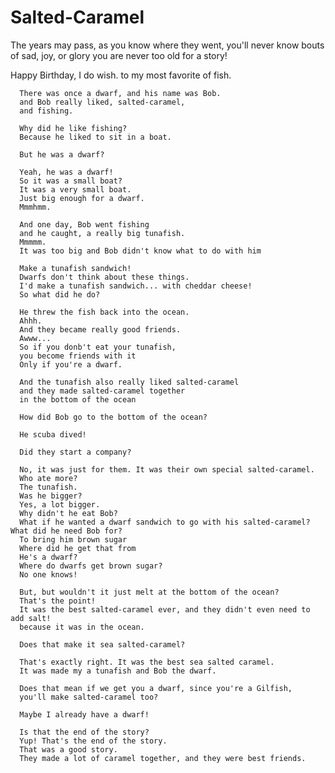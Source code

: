 # Salted-Caramel

The years may pass, as you know
where they went, you'll never know
bouts of sad, joy, or glory
you are never too old for a story!

Happy Birthday, I do wish.
to my most favorite of fish.
 

      There was once a dwarf, and his name was Bob.
      and Bob really liked, salted-caramel,
      and fishing.

      Why did he like fishing?
      Because he liked to sit in a boat.

      But he was a dwarf?

      Yeah, he was a dwarf!
      So it was a small boat?
      It was a very small boat.
      Just big enough for a dwarf.
      Mmmhmm.

      And one day, Bob went fishing
      and he caught, a really big tunafish.
      Mmmmm.
      It was too big and Bob didn't know what to do with him

      Make a tunafish sandwich!
      Dwarfs don't think about these things.
      I'd make a tunafish sandwich... with cheddar cheese!
      So what did he do?

      He threw the fish back into the ocean.
      Ahhh.
      And they became really good friends.
      Awww...
      So if you donb't eat your tunafish, 
      you become friends with it
      Only if you're a dwarf.

      And the tunafish also really liked salted-caramel
      and they made salted-caramel together
      in the bottom of the ocean

      How did Bob go to the bottom of the ocean?

      He scuba dived!

      Did they start a company?

      No, it was just for them. It was their own special salted-caramel.
      Who ate more?
      The tunafish.
      Was he bigger?
      Yes, a lot bigger.
      Why didn't he eat Bob? 
      What if he wanted a dwarf sandwich to go with his salted-caramel? What did he need Bob for?
      To bring him brown sugar
      Where did he get that from
      He's a dwarf?
      Where do dwarfs get brown sugar?
      No one knows!

      But, but wouldn't it just melt at the bottom of the ocean?
      That's the point!
      It was the best salted-caramel ever, and they didn't even need to add salt!
      because it was in the ocean.

      Does that make it sea salted-caramel?

      That's exactly right. It was the best sea salted caramel.
      It was made my a tunafish and Bob the dwarf.

      Does that mean if we get you a dwarf, since you're a Gilfish,
      you'll make salted-caramel too?

      Maybe I already have a dwarf!

      Is that the end of the story?
      Yup! That's the end of the story.
      That was a good story.
      They made a lot of caramel together, and they were best friends.

